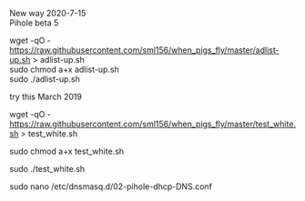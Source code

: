 New way 2020-7-15\
Pihole beta 5

wget -qO - https://raw.githubusercontent.com/sml156/when_pigs_fly/master/adlist-up.sh > adlist-up.sh<br/>
sudo chmod a+x adlist-up.sh<br/>
sudo ./adlist-up.sh


try this March 2019

wget -qO - https://raw.githubusercontent.com/sml156/when_pigs_fly/master/test_white.sh > test_white.sh

sudo chmod a+x test_white.sh

sudo ./test_white.sh


sudo nano /etc/dnsmasq.d/02-pihole-dhcp-DNS.conf
